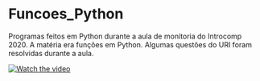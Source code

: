 # Funcoes_Python
Programas feitos em Python durante a aula de monitoria do Introcomp 2020. A matéria era funções em Python. Algumas questões do URI foram resolvidas durante a aula.

[![Watch the video](https://img.youtube.com/vi/EYFZGIBb8vo/0.jpg)](https://youtu.be/EYFZGIBb8vo)
